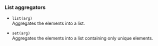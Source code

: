 ### List aggregators

 * `list(arg)`<br/>
   Aggregates the elements into a list.

 * `set(arg)`<br/>
   Aggregates the elements into a list containing only unique elements.

